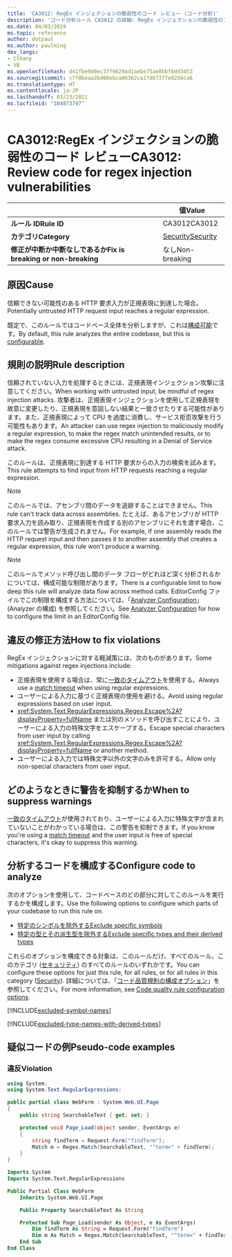 ```yaml
---
title: 'CA3012: RegEx インジェクションの脆弱性のコード レビュー (コード分析)'
description: 'コード分析ルール CA3012 の詳細: RegEx インジェクションの脆弱性のコード レビュー'
ms.date: 04/03/2019
ms.topic: reference
author: dotpaul
ms.author: paulming
dev_langs:
- CSharp
- VB
ms.openlocfilehash: d41fbe9d0ec37f9829ad1aebe75ae8bbf6dd3453
ms.sourcegitcommit: c7f0beaa2bd66ebca86362ca17d673f7e8256ca6
ms.translationtype: HT
ms.contentlocale: ja-JP
ms.lasthandoff: 03/23/2021
ms.locfileid: "104873797"
---
```

# <a name="ca3012-review-code-for-regex-injection-vulnerabilities"></a><span data-ttu-id="8355e-103">CA3012:RegEx インジェクションの脆弱性のコード レビュー</span><span class="sxs-lookup"><span data-stu-id="8355e-103">CA3012: Review code for regex injection vulnerabilities</span></span>

| | <span data-ttu-id="8355e-104">値</span><span class="sxs-lookup"><span data-stu-id="8355e-104">Value</span></span> |
|-|-|
| <span data-ttu-id="8355e-105">**ルール ID**</span><span class="sxs-lookup"><span data-stu-id="8355e-105">**Rule ID**</span></span> |<span data-ttu-id="8355e-106">CA3012</span><span class="sxs-lookup"><span data-stu-id="8355e-106">CA3012</span></span>|
| <span data-ttu-id="8355e-107">**カテゴリ**</span><span class="sxs-lookup"><span data-stu-id="8355e-107">**Category**</span></span> |[<span data-ttu-id="8355e-108">Security</span><span class="sxs-lookup"><span data-stu-id="8355e-108">Security</span></span>](security-warnings.md)|
| <span data-ttu-id="8355e-109">**修正が中断か中断なしであるか**</span><span class="sxs-lookup"><span data-stu-id="8355e-109">**Fix is breaking or non-breaking**</span></span> |<span data-ttu-id="8355e-110">なし</span><span class="sxs-lookup"><span data-stu-id="8355e-110">Non-breaking</span></span>|

## <a name="cause"></a><span data-ttu-id="8355e-111">原因</span><span class="sxs-lookup"><span data-stu-id="8355e-111">Cause</span></span>

<span data-ttu-id="8355e-112">信頼できない可能性のある HTTP 要求入力が正規表現に到達した場合。</span><span class="sxs-lookup"><span data-stu-id="8355e-112">Potentially untrusted HTTP request input reaches a regular expression.</span></span>

<span data-ttu-id="8355e-113">既定で、このルールではコードベース全体を分析しますが、これは[構成可能](#configure-code-to-analyze)です。</span><span class="sxs-lookup"><span data-stu-id="8355e-113">By default, this rule analyzes the entire codebase, but this is [configurable](#configure-code-to-analyze).</span></span>

## <a name="rule-description"></a><span data-ttu-id="8355e-114">規則の説明</span><span class="sxs-lookup"><span data-stu-id="8355e-114">Rule description</span></span>

<span data-ttu-id="8355e-115">信頼されていない入力を処理するときには、正規表現インジェクション攻撃に注意してください。</span><span class="sxs-lookup"><span data-stu-id="8355e-115">When working with untrusted input, be mindful of regex injection attacks.</span></span> <span data-ttu-id="8355e-116">攻撃者は、正規表現インジェクションを使用して正規表現を故意に変更したり、正規表現を意図しない結果と一致させたりする可能性があります。また、正規表現によって CPU を過度に消費し、サービス拒否攻撃を行う可能性もあります。</span><span class="sxs-lookup"><span data-stu-id="8355e-116">An attacker can use regex injection to maliciously modify a regular expression, to make the regex match unintended results, or to make the regex consume excessive CPU resulting in a Denial of Service attack.</span></span>

<span data-ttu-id="8355e-117">このルールは、正規表現に到達する HTTP 要求からの入力の検索を試みます。</span><span class="sxs-lookup"><span data-stu-id="8355e-117">This rule attempts to find input from HTTP requests reaching a regular expression.</span></span>

> [!NOTE]
> <span data-ttu-id="8355e-118">このルールでは、アセンブリ間のデータを追跡することはできません。</span><span class="sxs-lookup"><span data-stu-id="8355e-118">This rule can't track data across assemblies.</span></span> <span data-ttu-id="8355e-119">たとえば、あるアセンブリが HTTP 要求入力を読み取り、正規表現を作成する別のアセンブリにそれを渡す場合、このルールでは警告が生成されません。</span><span class="sxs-lookup"><span data-stu-id="8355e-119">For example, if one assembly reads the HTTP request input and then passes it to another assembly that creates a regular expression, this rule won't produce a warning.</span></span>

> [!NOTE]
> <span data-ttu-id="8355e-120">このルールでメソッド呼び出し間のデータ フローがどれほど深く分析されるかについては、構成可能な制限があります。</span><span class="sxs-lookup"><span data-stu-id="8355e-120">There is a configurable limit to how deep this rule will analyze data flow across method calls.</span></span> <span data-ttu-id="8355e-121">EditorConfig ファイルでこの制限を構成する方法については、「[Analyzer Configuration](https://github.com/dotnet/roslyn-analyzers/blob/main/docs/Analyzer%20Configuration.md#dataflow-analysis)」(Analyzer の構成) を参照してください。</span><span class="sxs-lookup"><span data-stu-id="8355e-121">See [Analyzer Configuration](https://github.com/dotnet/roslyn-analyzers/blob/main/docs/Analyzer%20Configuration.md#dataflow-analysis) for how to configure the limit in an EditorConfig file.</span></span>

## <a name="how-to-fix-violations"></a><span data-ttu-id="8355e-122">違反の修正方法</span><span class="sxs-lookup"><span data-stu-id="8355e-122">How to fix violations</span></span>

<span data-ttu-id="8355e-123">RegEx インジェクションに対する軽減策には、次のものがあります。</span><span class="sxs-lookup"><span data-stu-id="8355e-123">Some mitigations against regex injections include:</span></span>

- <span data-ttu-id="8355e-124">正規表現を使用する場合は、常に[一致のタイムアウト](../../../standard/base-types/best-practices.md#use-time-out-values)を使用する。</span><span class="sxs-lookup"><span data-stu-id="8355e-124">Always use a [match timeout](../../../standard/base-types/best-practices.md#use-time-out-values) when using regular expressions.</span></span>
- <span data-ttu-id="8355e-125">ユーザーによる入力に基づく正規表現の使用を避ける。</span><span class="sxs-lookup"><span data-stu-id="8355e-125">Avoid using regular expressions based on user input.</span></span>
- <span data-ttu-id="8355e-126"><xref:System.Text.RegularExpressions.Regex.Escape%2A?displayProperty=fullName> または別のメソッドを呼び出すことにより、ユーザーによる入力の特殊文字をエスケープする。</span><span class="sxs-lookup"><span data-stu-id="8355e-126">Escape special characters from user input by calling <xref:System.Text.RegularExpressions.Regex.Escape%2A?displayProperty=fullName> or another method.</span></span>
- <span data-ttu-id="8355e-127">ユーザーによる入力では特殊文字以外の文字のみを許可する。</span><span class="sxs-lookup"><span data-stu-id="8355e-127">Allow only non-special characters from user input.</span></span>

## <a name="when-to-suppress-warnings"></a><span data-ttu-id="8355e-128">どのようなときに警告を抑制するか</span><span class="sxs-lookup"><span data-stu-id="8355e-128">When to suppress warnings</span></span>

<span data-ttu-id="8355e-129">[一致のタイムアウト](../../../standard/base-types/best-practices.md#use-time-out-values)が使用されており、ユーザーによる入力に特殊文字が含まれていないことがわかっている場合は、この警告を抑制できます。</span><span class="sxs-lookup"><span data-stu-id="8355e-129">If you know you're using a [match timeout](../../../standard/base-types/best-practices.md#use-time-out-values) and the user input is free of special characters, it's okay to suppress this warning.</span></span>

## <a name="configure-code-to-analyze"></a><span data-ttu-id="8355e-130">分析するコードを構成する</span><span class="sxs-lookup"><span data-stu-id="8355e-130">Configure code to analyze</span></span>

<span data-ttu-id="8355e-131">次のオプションを使用して、コードベースのどの部分に対してこのルールを実行するかを構成します。</span><span class="sxs-lookup"><span data-stu-id="8355e-131">Use the following options to configure which parts of your codebase to run this rule on.</span></span>

- [<span data-ttu-id="8355e-132">特定のシンボルを除外する</span><span class="sxs-lookup"><span data-stu-id="8355e-132">Exclude specific symbols</span></span>](#exclude-specific-symbols)
- [<span data-ttu-id="8355e-133">特定の型とその派生型を除外する</span><span class="sxs-lookup"><span data-stu-id="8355e-133">Exclude specific types and their derived types</span></span>](#exclude-specific-types-and-their-derived-types)

<span data-ttu-id="8355e-134">これらのオプションを構成できる対象は、このルールだけ、すべてのルール、このカテゴリ ([セキュリティ](security-warnings.md)) のすべてのルールのいずれかです。</span><span class="sxs-lookup"><span data-stu-id="8355e-134">You can configure these options for just this rule, for all rules, or for all rules in this category ([Security](security-warnings.md)).</span></span> <span data-ttu-id="8355e-135">詳細については、「[コード品質規則の構成オプション](../code-quality-rule-options.md)」を参照してください。</span><span class="sxs-lookup"><span data-stu-id="8355e-135">For more information, see [Code quality rule configuration options](../code-quality-rule-options.md).</span></span>

[!INCLUDE[excluded-symbol-names](~/includes/code-analysis/excluded-symbol-names.md)]

[!INCLUDE[excluded-type-names-with-derived-types](~/includes/code-analysis/excluded-type-names-with-derived-types.md)]

## <a name="pseudo-code-examples"></a><span data-ttu-id="8355e-136">疑似コードの例</span><span class="sxs-lookup"><span data-stu-id="8355e-136">Pseudo-code examples</span></span>

### <a name="violation"></a><span data-ttu-id="8355e-137">違反</span><span class="sxs-lookup"><span data-stu-id="8355e-137">Violation</span></span>

```csharp
using System;
using System.Text.RegularExpressions;

public partial class WebForm : System.Web.UI.Page
{
    public string SearchableText { get; set; }

    protected void Page_Load(object sender, EventArgs e)
    {
        string findTerm = Request.Form["findTerm"];
        Match m = Regex.Match(SearchableText, "^term=" + findTerm);
    }
}
```

```vb
Imports System
Imports System.Text.RegularExpressions

Public Partial Class WebForm
    Inherits System.Web.UI.Page

    Public Property SearchableText As String

    Protected Sub Page_Load(sender As Object, e As EventArgs)
        Dim findTerm As String = Request.Form("findTerm")
        Dim m As Match = Regex.Match(SearchableText, "^term=" + findTerm)
    End Sub
End Class
```
